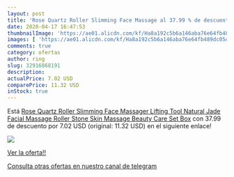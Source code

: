 ```yaml
---
layout: post
title: 'Rose Quartz Roller Slimming Face Massage al 37.99 % de descuento'
date: 2020-04-17 16:47:53
thumbnailImage: 'https://ae01.alicdn.com/kf/Ha8a192c5b6a146aba76e64fb489dc05dV/Rose-Quartz-Roller-Slimming-Face-Massager-Lifting-Tool-Natural-Jade-Facial-Massage-Roller-Stone-Skin-Massage.jpg_350x350._SL200_.jpg'
images: [ 'https://ae01.alicdn.com/kf/Ha8a192c5b6a146aba76e64fb489dc05dV/Rose-Quartz-Roller-Slimming-Face-Massager-Lifting-Tool-Natural-Jade-Facial-Massage-Roller-Stone-Skin-Massage.jpg_350x350._SL200_.jpg' ]
comments: true
category: ofertas
author: ring
slug: 32916868191
description:
actualPrice: 7.02 USD
comparePrice: 11.32 USD
inStock: true
---
```


Está [Rose Quartz Roller Slimming Face Massager Lifting Tool Natural Jade Facial Massage Roller Stone Skin Massage Beauty Care Set Box](https://www.amazon.com/dp/32916868191/?tag=redken08-20) con 37.99 de descuento por 7.02 USD (original: 11.32 USD) en el siguiente enlace!

[![](https://ae01.alicdn.com/kf/Ha8a192c5b6a146aba76e64fb489dc05dV/Rose-Quartz-Roller-Slimming-Face-Massager-Lifting-Tool-Natural-Jade-Facial-Massage-Roller-Stone-Skin-Massage.jpg_350x350._SL200_.jpg)](https://www.amazon.com/dp/32916868191/?tag=redken08-20)

[Ver la oferta!!](https://www.amazon.com/dp/32916868191/?tag=redken08-20)

[Consulta otras ofertas en nuestro canal de telegram](https://t.me/s/ofertas25)
